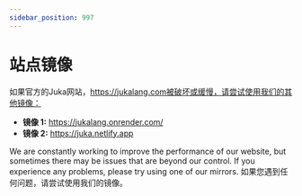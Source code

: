 ```yaml
---
sidebar_position: 997
---
```


# 站点镜像

如果官方的Juka网站，https://jukalang.com被破坏或缓慢，请尝试使用我们的其他镜像：

* **镜像 1:** https://jukalang.onrender.com/
* **镜像 2:** https://juka.netlify.app

We are constantly working to improve the performance of our website, but sometimes there may be issues that are beyond our control. If you experience any problems, please try using one of our mirrors. 如果您遇到任何问题，请尝试使用我们的镜像。